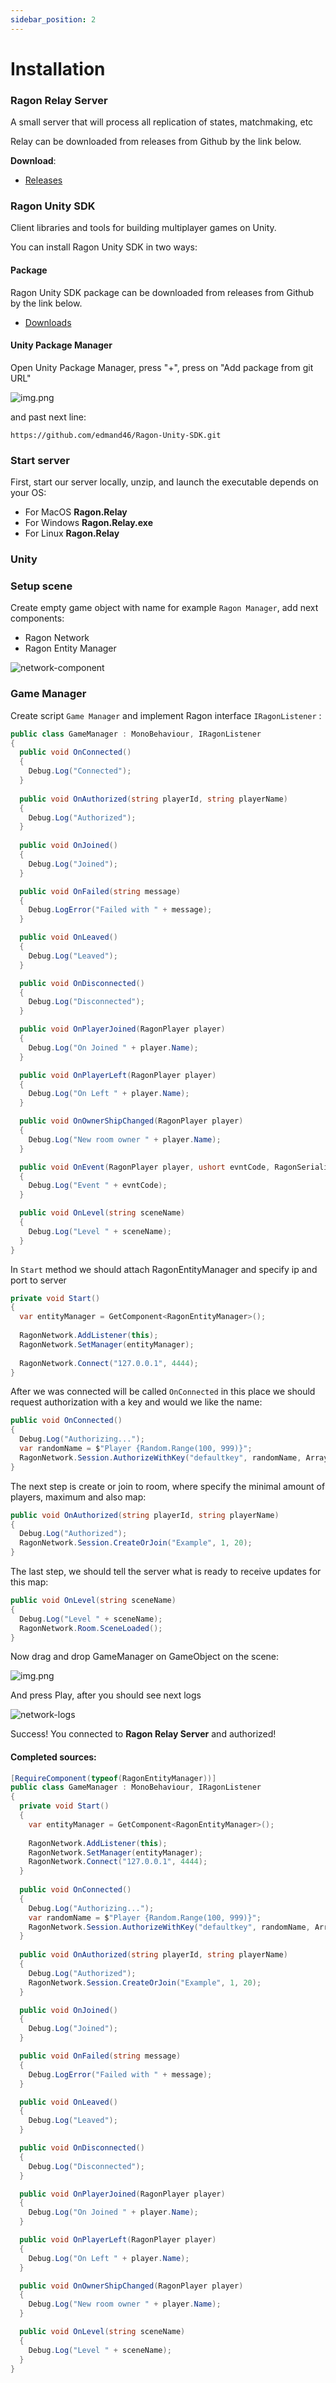 ```yaml
---
sidebar_position: 2
---
```


# Installation

### Ragon Relay Server

A small server that will process all replication of states, matchmaking, etc

Relay can be downloaded from releases from Github by the link below.

**Download**:
- [Releases](https://github.com/edmand46/Ragon/releases)

### Ragon Unity SDK

Client libraries and tools for building multiplayer games on Unity.

You can install Ragon Unity SDK in two ways:

#### Package

Ragon Unity SDK package can be downloaded from releases from Github by the link below.

- [Downloads](https://github.com/edmand46/Ragon-Unity-SDK/releases)


#### Unity Package Manager
 
Open Unity Package Manager, press "+", press on "Add package from git URL"

![img.png](/img/upm_git_url.png)

and past next line:

```
https://github.com/edmand46/Ragon-Unity-SDK.git
```

### Start server

First, start our server locally, unzip, and launch the executable depends on your OS:

- For MacOS **Ragon.Relay**
- For Windows **Ragon.Relay.exe**
- For Linux **Ragon.Relay**

### Unity

### Setup scene

Create empty game object with name for example ``Ragon Manager``, add next components:

- Ragon Network
- Ragon Entity Manager

![network-component](/img/network-component.png)

### Game Manager

Create script ``Game Manager`` and implement Ragon interface ```IRagonListener``` :
```cs showLineNumbers
public class GameManager : MonoBehaviour, IRagonListener
{
  public void OnConnected()
  {
    Debug.Log("Connected");
  }
    
  public void OnAuthorized(string playerId, string playerName)
  {
    Debug.Log("Authorized");
  }
    
  public void OnJoined()
  {
    Debug.Log("Joined");
  }

  public void OnFailed(string message)
  {
    Debug.LogError("Failed with " + message);
  }

  public void OnLeaved()
  {
    Debug.Log("Leaved");
  }

  public void OnDisconnected()
  {
    Debug.Log("Disconnected");
  }

  public void OnPlayerJoined(RagonPlayer player)
  {
    Debug.Log("On Joined " + player.Name);
  }

  public void OnPlayerLeft(RagonPlayer player)
  {
    Debug.Log("On Left " + player.Name);
  }

  public void OnOwnerShipChanged(RagonPlayer player)
  {
    Debug.Log("New room owner " + player.Name);
  }

  public void OnEvent(RagonPlayer player, ushort evntCode, RagonSerializer payload)
  {
    Debug.Log("Event " + evntCode);
  }

  public void OnLevel(string sceneName)
  {
    Debug.Log("Level " + sceneName);
  }
}
```

In ```Start``` method we should attach RagonEntityManager and specify ip and port to server 

```cs
private void Start()
{
  var entityManager = GetComponent<RagonEntityManager>(); 
  
  RagonNetwork.AddListener(this);
  RagonNetwork.SetManager(entityManager);
  
  RagonNetwork.Connect("127.0.0.1", 4444);
}
```

After we was connected will be called ```OnConnected``` in this place we should request authorization with a key and would we like the name:
```cs
public void OnConnected()
{
  Debug.Log("Authorizing...");
  var randomName = $"Player {Random.Range(100, 999)}";
  RagonNetwork.Session.AuthorizeWithKey("defaultkey", randomName, Array.Empty<byte>());
}
```
The next step is create or join to room, where specify the minimal amount of players, maximum and also map:

```cs
public void OnAuthorized(string playerId, string playerName)
{
  Debug.Log("Authorized");
  RagonNetwork.Session.CreateOrJoin("Example", 1, 20);
}
```

The last step, we should tell the server what is ready to receive updates for this map:
```cs
public void OnLevel(string sceneName)
{
  Debug.Log("Level " + sceneName);
  RagonNetwork.Room.SceneLoaded();
}
```

Now drag and drop GameManager on GameObject on the scene:

![img.png](/img/ragon-manager.png)

And press Play, after you should see next logs

![network-logs](/img/network-logs.png)

Success! You connected to **Ragon Relay Server** and authorized!

#### Completed sources:
```cs showLineNumbers
[RequireComponent(typeof(RagonEntityManager))]
public class GameManager : MonoBehaviour, IRagonListener
{
  private void Start()
  {
    var entityManager = GetComponent<RagonEntityManager>();
 
    RagonNetwork.AddListener(this);
    RagonNetwork.SetManager(entityManager);
    RagonNetwork.Connect("127.0.0.1", 4444);
  }
    
  public void OnConnected()
  {
    Debug.Log("Authorizing...");
    var randomName = $"Player {Random.Range(100, 999)}";
    RagonNetwork.Session.AuthorizeWithKey("defaultkey", randomName, Array.Empty<byte>());
  }
    
  public void OnAuthorized(string playerId, string playerName)
  {
    Debug.Log("Authorized");
    RagonNetwork.Session.CreateOrJoin("Example", 1, 20);
  }

  public void OnJoined()
  {
    Debug.Log("Joined");
  }

  public void OnFailed(string message)
  {
    Debug.LogError("Failed with " + message);
  }

  public void OnLeaved()
  {
    Debug.Log("Leaved");
  }

  public void OnDisconnected()
  {
    Debug.Log("Disconnected");
  }

  public void OnPlayerJoined(RagonPlayer player)
  {
    Debug.Log("On Joined " + player.Name);
  }

  public void OnPlayerLeft(RagonPlayer player)
  {
    Debug.Log("On Left " + player.Name);
  }

  public void OnOwnerShipChanged(RagonPlayer player)
  {
    Debug.Log("New room owner " + player.Name);
  }

  public void OnLevel(string sceneName)
  {
    Debug.Log("Level " + sceneName);
  }
}
```